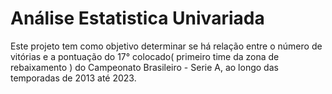 ﻿# Análise Estatistica Univariada

 Este projeto tem como objetivo determinar se há relação entre o número de vitórias e a pontuação do 17° colocado( primeiro time da zona de rebaixamento ) do Campeonato Brasileiro - Serie A, ao longo das temporadas de 2013 até 2023.
